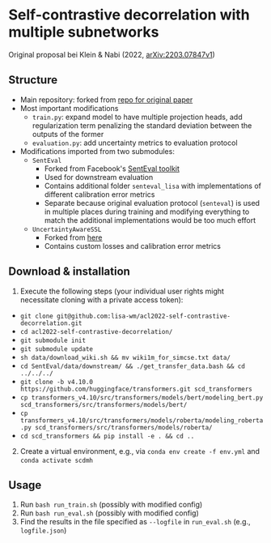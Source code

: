 # Self-contrastive decorrelation with multiple subnetworks

Original proposal bei Klein & Nabi (2022, [arXiv:2203.07847v1](https://arxiv.org/pdf/2203.07847.pdf))

## Structure

* Main repository: forked from [repo for original paper](https://github.com/SAP-samples/acl2022-self-contrastive-decorrelation)
* Most important modifications
  * `train.py`: expand model to have multiple projection heads, add regularization term penalizing the standard deviation between the outputs of the former
  * `evaluation.py`: add uncertainty metrics to evaluation protocol
* Modifications imported from two submodules:
  * `SentEval`
    * Forked from Facebook's [SentEval toolkit](https://github.com/facebookresearch/SentEval)
    * Used for downstream evaluation
    * Contains additional folder `senteval_lisa` with implementations of different calibration error metrics
    * Separate because original evaluation protocol (`senteval`) is used in multiple places during training and modifying everything to match the additional implementations would be too much effort
  * `UncertaintyAwareSSL`
    * Forked from [here](https://github.com/amirvhd/Uncertainty_aware_SSL)
    * Contains custom losses and calibration error metrics

## Download & installation

1. Execute the following steps (your individual user rights might necessitate cloning with a private access token):
* `git clone git@github.com:lisa-wm/acl2022-self-contrastive-decorrelation.git`
* `cd acl2022-self-contrastive-decorrelation/`
* `git submodule init`
* `git submodule update`
* `sh data/download_wiki.sh && mv wiki1m_for_simcse.txt data/` 
* `cd SentEval/data/downstream/ && ./get_transfer_data.bash && cd ../../../`
* `git clone -b v4.10.0 https://github.com/huggingface/transformers.git scd_transformers`
* `cp transformers_v4.10/src/transformers/models/bert/modeling_bert.py scd_transformers/src/transformers/models/bert/`
* `cp transformers_v4.10/src/transformers/models/roberta/modeling_roberta.py scd_transformers/src/transformers/models/roberta/`
* `cd scd_transformers && pip install -e . && cd ..`

2. Create a virtual environment, e.g., via `conda env create -f env.yml` and `conda activate scdmh` 

## Usage

1. Run `bash run_train.sh` (possibly with modified config)
2. Run `bash run_eval.sh` (possibly with modified config)
3. Find the results in the file specified as `--logfile` in `run_eval.sh` (e.g., `logfile.json`)